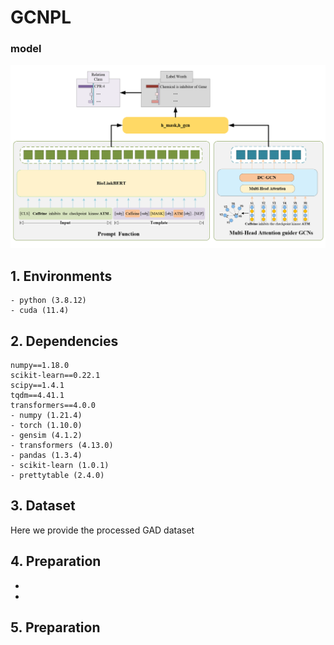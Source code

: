 # GCNPL
### model
<p align="center">
  <img src="./figures/model.png" />
</p>

## 1. Environments

```
- python (3.8.12)
- cuda (11.4)
```

## 2. Dependencies

```
numpy==1.18.0
scikit-learn==0.22.1
scipy==1.4.1
tqdm==4.41.1
transformers==4.0.0
- numpy (1.21.4)
- torch (1.10.0)
- gensim (4.1.2)
- transformers (4.13.0)
- pandas (1.3.4)
- scikit-learn (1.0.1)
- prettytable (2.4.0)
```

## 3. Dataset

Here we provide the processed GAD dataset

## 4. Preparation

- 
- 
## 5. Preparation
